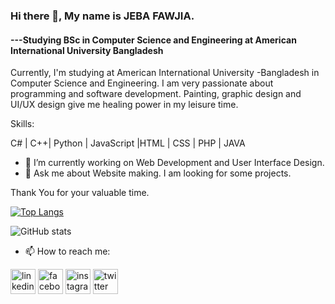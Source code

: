 ### Hi there 👋, My name is JEBA FAWJIA.
#### ---Studying BSc in Computer Science and Engineering at American International University Bangladesh
Currently, I'm studying at American International University -Bangladesh in Computer Science and Engineering. I am very passionate about programming and software development.
Painting, graphic design and UI/UX design give me healing power in my leisure time.

Skills:  
 
C# | C++| Python | JavaScript |HTML | CSS | PHP | JAVA

- 🔭 I’m currently working on Web Development and User Interface Design. 
- 💬 Ask me about Website making. I am looking for some projects. 

Thank You for your valuable time.


[![Top Langs](https://github-readme-stats.vercel.app/api/top-langs/?username=jeba-tech)](https://github.com/anuraghazra/github-readme-stats)

![GitHub stats](https://github-readme-stats.vercel.app/api?username=jeba-tech&show_icons=true)  


- 📫 How to reach me:

[<img src='https://cdn.jsdelivr.net/npm/simple-icons@3.0.1/icons/linkedin.svg' alt='linkedin' height='40'>](https://www.linkedin.com/in/jeba-fawjia-050/)  [<img src='https://cdn.jsdelivr.net/npm/simple-icons@3.0.1/icons/facebook.svg' alt='facebook' height='40'>](https://www.facebook.com/jeba.fawjia.9)  [<img src='https://cdn.jsdelivr.net/npm/simple-icons@3.0.1/icons/instagram.svg' alt='instagram' height='40'>](https://www.instagram.com/jeba_fawjia/)  [<img src='https://cdn.jsdelivr.net/npm/simple-icons@3.0.1/icons/twitter.svg' alt='twitter' height='40'>](https://twitter.com/JFawjia)  


